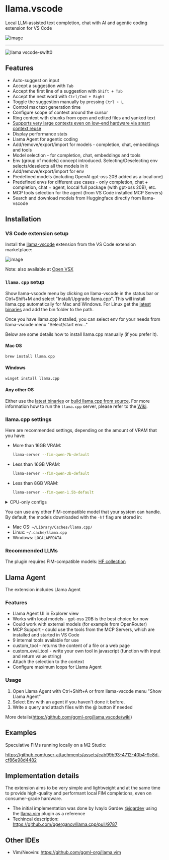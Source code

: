 # llama.vscode

Local LLM-assisted text completion, chat with AI and agentic coding extension for VS Code

![image](https://github.com/user-attachments/assets/857acc41-0b6c-4899-8f92-3020208a21eb)

---

![llama vscode-swift0](https://github.com/user-attachments/assets/b19499d9-f50d-49d4-9dff-ff3e8ba23757)

## Features

- Auto-suggest on input
- Accept a suggestion with `Tab`
- Accept the first line of a suggestion with `Shift + Tab`
- Accept the next word with `Ctrl/Cmd + Right`
- Toggle the suggestion manually by pressing `Ctrl + L`
- Control max text generation time
- Configure scope of context around the cursor
- Ring context with chunks from open and edited files and yanked text
- [Supports very large contexts even on low-end hardware via smart context reuse](https://github.com/ggerganov/llama.cpp/pull/9787)
- Display performance stats
- Llama Agent for agentic coding
- Add/remove/export/import for models - completion, chat, embeddings and tools
- Model selection - for completion, chat, embeddings and tools
- Env (group of models) concept introduced. Selecting/Deselecting env selects/deselects all the models in it
- Add/remove/export/import for env
- Predefined models (including OpenAI gpt-oss 20B added as a local one) 
- Predefined envs for different use cases - only completion, chat + completion, chat + agent, loccal full package (with gpt-oss 20B), etc.
- MCP tools selection for the agent (from VS Code installed MCP Servers)
- Search and download models from Huggingface directly from llama-vscode

## Installation

### VS Code extension setup

Install the [llama-vscode](https://marketplace.visualstudio.com/items?itemName=ggml-org.llama-vscode) extension from the VS Code extension marketplace:

![image](https://github.com/user-attachments/assets/a5998b49-49c5-4623-b3a8-7100b72af27e)

Note: also available at [Open VSX](https://open-vsx.org/extension/ggml-org/llama-vscode)

### `llama.cpp` setup

Show llama-vscode menu by clicking on llama-vscode in the status bar or Ctrl+Shift+M and select "Install/Upgrade llama.cpp". This will install llama.cpp automatically for Mac and Windows. For Linux get the [latest binaries](https://github.com/ggerganov/llama.cpp/releases) and add the bin folder to the path.

Once you have llama.cpp installed, you can select env for your needs from llama-vscode menu "Select/start env..."

Below are some details how to install llama.cpp manually (if you prefer it).

#### Mac OS

```bash
brew install llama.cpp
```

#### Windows

```bash
winget install llama.cpp
```

#### Any other OS

Either use the [latest binaries](https://github.com/ggerganov/llama.cpp/releases) or [build llama.cpp from source](https://github.com/ggerganov/llama.cpp/blob/master/docs/build.md). For more information how to run the `llama.cpp` server, please refer to the [Wiki](https://github.com/ggml-org/llama.vscode/wiki).

### llama.cpp settings

Here are recommended settings, depending on the amount of VRAM that you have:

- More than 16GB VRAM:

  ```bash
  llama-server --fim-qwen-7b-default
  ```

- Less than 16GB VRAM:

  ```bash
  llama-server --fim-qwen-3b-default
  ```

- Less than 8GB VRAM:

  ```bash
  llama-server --fim-qwen-1.5b-default
  ```

<details>
  <summary>CPU-only configs</summary>

These are `llama-server` settings for CPU-only hardware. Note that the quality will be significantly lower:

```bash
llama-server \
    -hf ggml-org/Qwen2.5-Coder-1.5B-Q8_0-GGUF \
    --port 8012 -ub 512 -b 512 --ctx-size 0 --cache-reuse 256
```

```bash
llama-server \
    -hf ggml-org/Qwen2.5-Coder-0.5B-Q8_0-GGUF \
    --port 8012 -ub 1024 -b 1024 --ctx-size 0 --cache-reuse 256
```
</details>

You can use any other FIM-compatible model that your system can handle. By default, the models downloaded with the `-hf` flag are stored in:

- Mac OS: `~/Library/Caches/llama.cpp/`
- Linux: `~/.cache/llama.cpp`
- Windows: `LOCALAPPDATA`

### Recommended LLMs

The plugin requires FIM-compatible models: [HF collection](https://huggingface.co/collections/ggml-org/llamavim-6720fece33898ac10544ecf9)

## Llama Agent

The extension includes Llama Agent

### Features
- Llama Agent UI in Explorer view
- Works with local models - gpt-oss 20B is the best choice for now
- Could work with external models (for example from OpenRouter)
- MCP Support - could use the tools from the MCP Servers, which are installed and started in VS Code
- 9 internal tools available for use
- custom_tool - returns the content of a file or a web page
- custom_eval_tool - write your own tool in javascript (function with input and return value string)
- Attach the selection to the context
- Configure maximum loops for Llama Agent

### Usage
1. Open Llama Agent with Ctrl+Shift+A or from llama-vscode menu "Show Llama Agent"
2. Select Env with an agent if you haven't done it before. 
3. Write a query and attach files with the @ button if needed

More details(https://github.com/ggml-org/llama.vscode/wiki) 

## Examples

Speculative FIMs running locally on a M2 Studio:

https://github.com/user-attachments/assets/cab99b93-4712-40b4-9c8d-cf86e98d4482

## Implementation details

The extension aims to be very simple and lightweight and at the same time to provide high-quality and performant local FIM completions, even on consumer-grade hardware.

- The initial implementation was done by Ivaylo Gardev [@igardev](https://github.com/igardev) using the [llama.vim](https://github.com/ggml-org/llama.vim) plugin as a reference
- Techincal description: https://github.com/ggerganov/llama.cpp/pull/9787

## Other IDEs

- Vim/Neovim: https://github.com/ggml-org/llama.vim
